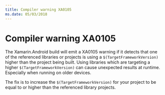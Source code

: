 ```yaml
---
title: Compiler warning XA0105
ms.date: 05/03/2018
---
```

# Compiler warning XA0105

The Xamarin.Android build will emit a XA0105 warning if it detects that one of
the referenced libraries or projects is using a `$(TargetFrameworkVersion)`
higher than the project being built.  Using libraries which are targeting a
higher `$(TargetFrameworkVersion)` can cause unexpected results at runtime.
Especially when running on older devices.

The fix is to increase the `$(TargetFrameworkVersion)` for your project to
be equal to or higher than the referenced library projects.
